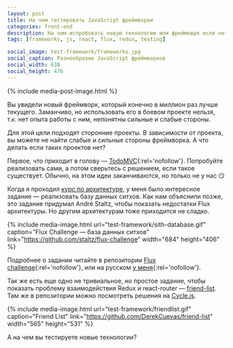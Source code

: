```yaml
---
layout: post
title: На чем тестировать JavaScript фреймворки
categories: front-end
description: На чем испробовать новую технологию или фреймоврк если нет сайд/пет проекта? Пара интересных задачек в этой заметке.
tags: [frameworks, js, react, flux, redux, testing]

social_image: test-framework/frameworks.jpg
social_caption: Разнообразие JavaScript фреймворков
social_width: 638
social_height: 476
---
```


{% include media-post-image.html %}

Вы увидели новый фреймворк, который конечно в миллион раз лучше текущего. Заманчиво, но использовать его в боевом проекте нельзя, т.к. нет опыта работы с ним, непонятны сильные и слабые стороны.

Для этой цели подходят сторонние проекты. В зависимости от проекта, вы можете не найти слабые и сильные стороны фреймворка. А что делать если таких проектов нет?

<!-- more -->

Первое, что приходит в голову — [TodoMVC](http://todomvc.com){:rel='nofollow'}. Попробуйте реализовать сами, а потом сверьтесь с решением, если такое существует. Обычно, на этом идеи заканчиваются, но только не у нас 😏

Когда я проходил [курс по архитектуре](/front-end/smartjs_started_a_course_on_architecture), у меня было интересное задание — реализовать базу данных ситхов. Как нам объяснили позже, это задание придумал André Staltz, чтобы показать недостатки Flux архитектуры. Но другим архитектурам тоже приходится не сладко.

{% include media-image.html
	url="test-framework/sith-database.gif"
	caption="Flux Challenge — база данных ситхов" link="https://github.com/staltz/flux-challenge"
	width="684"
	height="406"
	%}

Подробнее о задании читайте в репозитории [Flux challenge](https://github.com/staltz/flux-challenge){:rel='nofollow'}, или на русском [у меня](https://github.com/ymatuhin/architect/blob/master/learning-1-sith-backbone/README.md){:rel='nofollow'}.

Так же есть еще одно не тривиальное, но простое задание, чтобы показать проблему взаимодействия Redux и react-router — [friend-list](https://github.com/DerekCuevas/friend-list). Там же в репозитории можно посмотреть решения на [Cycle.js](http://cycle.js.org/).

{% include media-image.html
	url="test-framework/friendlist.gif"
	caption="Friend List"
	link="https://github.com/DerekCuevas/friend-list"
	width="565"
	height="531"
	%}

А на чем вы тестируете новые технологии?
